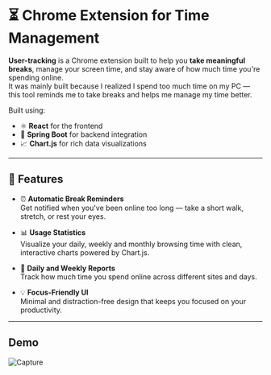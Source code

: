 # ⏳ Chrome Extension for Time Management

**User-tracking** is a Chrome extension built to help you **take meaningful breaks**, manage your screen time, and stay aware of how much time you're spending online.  
It was mainly built because I realized I spend too much time on my PC — this tool reminds me to take breaks and helps me manage my time better.

Built using:
- ⚛️ **React** for the frontend
- 🌱 **Spring Boot** for backend integration
- 📈 **Chart.js** for rich data visualizations

---

## 🚀 Features

- ⏰ **Automatic Break Reminders**  
  Get notified when you've been online too long — take a short walk, stretch, or rest your eyes.

- 📊 **Usage Statistics**  
  Visualize your daily, weekly and monthly browsing time with clean, interactive charts powered by Chart.js.

- 📅 **Daily and Weekly Reports**  
  Track how much time you spend online across different sites and days.

- 💡 **Focus-Friendly UI**  
  Minimal and distraction-free design that keeps you focused on your productivity.


---

## Demo
![Capture](https://github.com/user-attachments/assets/109d8656-697e-4947-b9cc-378f5d3eb991)

